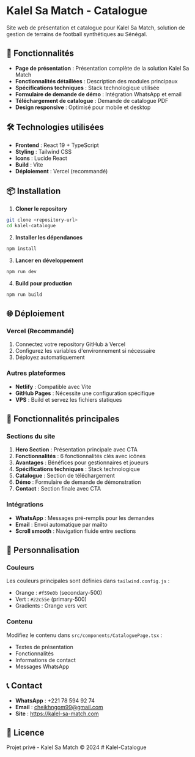 # Kalel Sa Match - Catalogue

Site web de présentation et catalogue pour Kalel Sa Match, solution de gestion de terrains de football synthétiques au Sénégal.

## 🚀 Fonctionnalités

- **Page de présentation** : Présentation complète de la solution Kalel Sa Match
- **Fonctionnalités détaillées** : Description des modules principaux
- **Spécifications techniques** : Stack technologique utilisée
- **Formulaire de demande de démo** : Intégration WhatsApp et email
- **Téléchargement de catalogue** : Demande de catalogue PDF
- **Design responsive** : Optimisé pour mobile et desktop

## 🛠️ Technologies utilisées

- **Frontend** : React 19 + TypeScript
- **Styling** : Tailwind CSS
- **Icons** : Lucide React
- **Build** : Vite
- **Déploiement** : Vercel (recommandé)

## 📦 Installation

1. **Cloner le repository**
```bash
git clone <repository-url>
cd kalel-catalogue
```

2. **Installer les dépendances**
```bash
npm install
```

3. **Lancer en développement**
```bash
npm run dev
```

4. **Build pour production**
```bash
npm run build
```

## 🌐 Déploiement

### Vercel (Recommandé)
1. Connectez votre repository GitHub à Vercel
2. Configurez les variables d'environnement si nécessaire
3. Déployez automatiquement

### Autres plateformes
- **Netlify** : Compatible avec Vite
- **GitHub Pages** : Nécessite une configuration spécifique
- **VPS** : Build et servez les fichiers statiques

## 📱 Fonctionnalités principales

### Sections du site
1. **Hero Section** : Présentation principale avec CTA
2. **Fonctionnalités** : 6 fonctionnalités clés avec icônes
3. **Avantages** : Bénéfices pour gestionnaires et joueurs
4. **Spécifications techniques** : Stack technologique
5. **Catalogue** : Section de téléchargement
6. **Démo** : Formulaire de demande de démonstration
7. **Contact** : Section finale avec CTA

### Intégrations
- **WhatsApp** : Messages pré-remplis pour les demandes
- **Email** : Envoi automatique par mailto
- **Scroll smooth** : Navigation fluide entre sections

## 🎨 Personnalisation

### Couleurs
Les couleurs principales sont définies dans `tailwind.config.js` :
- Orange : `#f59e0b` (secondary-500)
- Vert : `#22c55e` (primary-500)
- Gradients : Orange vers vert

### Contenu
Modifiez le contenu dans `src/components/CataloguePage.tsx` :
- Textes de présentation
- Fonctionnalités
- Informations de contact
- Messages WhatsApp

## 📞 Contact

- **WhatsApp** : +221 78 594 92 74
- **Email** : cheikhngom99@gmail.com
- **Site** : https://kalel-sa-match.com

## 📄 Licence

Projet privé - Kalel Sa Match © 2024
#   K a l e l - C a t a l o g u e  
 